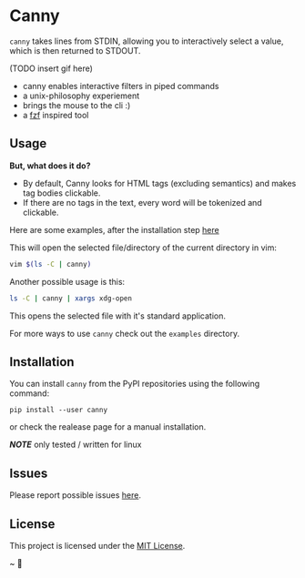 # Canny

`canny` takes lines from STDIN, allowing you to interactively select a value, which is then returned to STDOUT.


(TODO insert gif here)  

* canny enables interactive filters in piped commands
* a unix-philosophy experiement
* brings the mouse to the cli :)
* a [fzf](https://github.com/junegunn/fzf) inspired tool


## Usage
**But, what does it do?**  
- By default, Canny looks for HTML tags (excluding semantics) and makes tag bodies clickable.
- If there are no tags in the text, every word will be tokenized and clickable.

Here are some examples, after the installation step [here](#installation)  

This will open the selected file/directory of the current directory in vim:
```sh
vim $(ls -C | canny)
```

Another possible usage is this:
```sh
ls -C | canny | xargs xdg-open
```
This opens the selected file with it's standard application.

For more ways to use `canny` check out the `examples` directory.  

## Installation
You can install `canny` from the PyPI repositories using the following command:
```
pip install --user canny
```
or check the realease page for a manual installation.

***NOTE***
only tested / written for linux

## Issues
Please report possible issues [here](https://github.com/Pieli/canny/issues). 

## License

This project is licensed under the [MIT License](LICENSE).

~ 🦝


